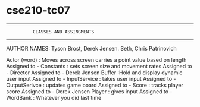 # cse210-tc07
______________________________________________________

              CLASSES AND ASSINGMENTS
______________________________________________________
AUTHOR NAMES: Tyson Brost, Derek Jensen. Seth, Chris Patrinovich

Actor (word) : Moves across screen carries a point value based on length
    Assigned to - 
Constants : sets screen size and movement rates
    Assigned to - 
Director
    Assigned to - Derek Jensen
Buffer :Hold and display dynamic user input
    Assigned to - 
InputService : takes user input
    Assigned to - 
OutputSerivce : updates game board
    Assigned to - 
Score : tracks player score
    Assigned to - Derek Jensen
Player : gives input 
    Assigned to - 
WordBank :
  Whatever you did last time
